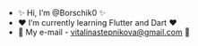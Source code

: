 - ✨ Hi, I’m @Borschik0 ✨
- ❤️ I’m currently learning Flutter and Dart ❤️
- 💌 My e-mail - vitalinastepnikova@gmail.com 💌

<!---
Borschik0/Borschik0 is a ✨ special ✨ repository because its `README.md` (this file) appears on your GitHub profile.
You can click the Preview link to take a look at your changes.
--->
